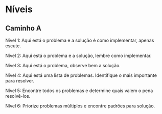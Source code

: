 # Níveis
## Caminho A

Nível 1: Aqui está o problema e a solução é como implementar, apenas escute.

Nível 2: Aqui está o problema e a solução, lembre como implementar.

Nível 3: Aqui está o problema, observe bem a solução.

Nível 4: Aqui está uma lista de problemas. Identifique o mais importante para resolver.

Nível 5: Encontre todos os problemas e determine quais valem o pena resolvê-los.

Nível 6: Priorize problemas múltiplos e encontre padrões para solução.
